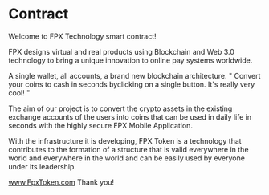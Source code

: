 # Contract
Welcome to FPX Technology smart contract!

 FPX designs virtual and real products using Blockchain and Web 3.0 technology 
to bring a unique innovation to online pay systems worldwide.

 A single wallet, all accounts, a brand new blockchain architecture.
" Convert your coins to cash in seconds byclicking on a single button. 
  It's really very cool! "

 The aim of our project is to convert the crypto assets in the existing 
exchange accounts of the users into coins that can be used in daily life 
in seconds with the highly secure FPX Mobile Application. 

 With the infrastructure it is developing,
FPX Token is a technology that contributes to the formation of a structure 
that is valid everywhere in the world and everywhere in the world and 
can be easily used by everyone under its leadership.

www.FpxToken.com
Thank you!
